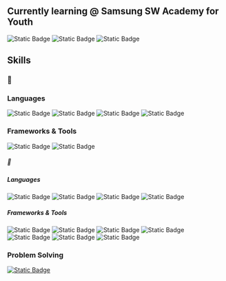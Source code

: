 <div align=left>
  
  ## Currently learning @ Samsung SW Academy for Youth

  ![Static Badge](https://img.shields.io/badge/Java-111111?style=flat&labelColor=%235382a1&color=%235382a1)
  ![Static Badge](https://img.shields.io/badge/Kotlin-111111?style=flat&logo=kotlin&logoColor=white&labelColor=%237F52FF&color=%237F52FF)
  ![Static Badge](https://img.shields.io/badge/Android-111111?style=flat&logo=android&logoColor=white&labelColor=%2334A853&color=%2334A853)
  
  ## Skills

  ### 🌳
  
  ### Languages
  
  ![Static Badge](https://img.shields.io/badge/C-111111?style=flat&logo=c&logoColor=white&labelColor=%23A8B9CC&color=%23A8B9CC)
  ![Static Badge](https://img.shields.io/badge/C++-111111?style=flat&logo=c%2B%2B&logoColor=white&labelColor=%2300599C&color=%2300599C)
  ![Static Badge](https://img.shields.io/badge/Python-111111?style=flat&logo=python&logoColor=white&labelColor=%233776AB&color=%233776AB)
  ![Static Badge](https://img.shields.io/badge/Dart-111111?style=flat&logo=dart&logoColor=white&labelColor=%230175C2&color=%230175C2)
  
  ### Frameworks & Tools
  
  ![Static Badge](https://img.shields.io/badge/Flutter-111111?style=flat&logo=flutter&logoColor=white&labelColor=%2302569B&color=%2302569B)
  ![Static Badge](https://img.shields.io/badge/Firebase-111111?style=flat&logo=firebase&logoColor=white&labelColor=%23DD2C00&color=%23DD2C00)
  
  
  ##### 🌱

  ##### Languages

  ![Static Badge](https://img.shields.io/badge/HTML5-111111?style=flat&logo=html5&logoColor=white&labelColor=%23E34F26&color=%23E34F26)
  ![Static Badge](https://img.shields.io/badge/CSS3-111111?style=flat&logo=css3&logoColor=white&labelColor=%231572B6&color=%231572B6)
  ![Static Badge](https://img.shields.io/badge/JavaScript-111111?style=flat&logo=javascript&logoColor=white&labelColor=%23F7DF1E&color=%23F7DF1E)
  ![Static Badge](https://img.shields.io/badge/MySQL-111111?style=flat&logo=mysql&logoColor=white&labelColor=%234479A1&color=%234479A1)

  ##### Frameworks & Tools

  ![Static Badge](https://img.shields.io/badge/PyTorch-111111?style=flat&logo=PyTorch&logoColor=white&labelColor=%23EE4C2C&color=%23EE4C2C)
  ![Static Badge](https://img.shields.io/badge/Vue.js-111111?style=flat&logo=vuedotjs&logoColor=white&labelColor=%234FC08D&color=%234FC08D)
  ![Static Badge](https://img.shields.io/badge/Unity-111111?style=flat&logo=unity&logoColor=white&labelColor=%23000000&color=%23000000)
  ![Static Badge](https://img.shields.io/badge/AWS-111111?style=flat&logo=amazonwebservices&logoColor=white&labelColor=%23232F3E&color=%23232F3E)
  ![Static Badge](https://img.shields.io/badge/WebGL-111111?style=flat&logo=webgl&logoColor=white&labelColor=%23990000&color=%23990000)
  ![Static Badge](https://img.shields.io/badge/Flask-111111?style=flat&logo=Flask&logoColor=white&labelColor=%23000000&color=%23000000)
  ![Static Badge](https://img.shields.io/badge/Hugo-111111?style=flat&logo=hugo&logoColor=white&labelColor=%23FF4088&color=%23FF4088)
  
  
  ### Problem Solving
  
  [![Static Badge](https://img.shields.io/badge/solved.ac-Platinum%20IV-platinum?style=flat&color=%2327E2A5)](https://solved.ac/profile/rkdbg11752) 
  
</div>
